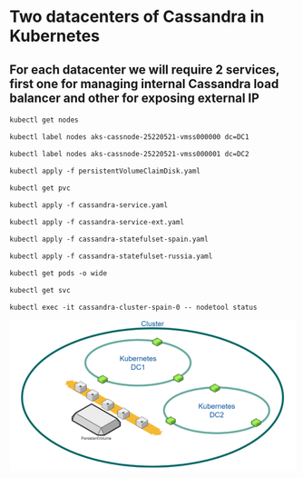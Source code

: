 # Two datacenters of Cassandra in Kubernetes 

## For each datacenter we will require 2 services, first one for managing internal Cassandra load balancer and other for exposing external IP

```
kubectl get nodes
```
```
kubectl label nodes aks-cassnode-25220521-vmss000000 dc=DC1
```
```
kubectl label nodes aks-cassnode-25220521-vmss000001 dc=DC2
```
```
kubectl apply -f persistentVolumeClaimDisk.yaml
```
```
kubectl get pvc
```
```
kubectl apply -f cassandra-service.yaml
```
```
kubectl apply -f cassandra-service-ext.yaml
```
```
kubectl apply -f cassandra-statefulset-spain.yaml
```
```
kubectl apply -f cassandra-statefulset-russia.yaml
```
```
kubectl get pods -o wide
```
```
kubectl get svc
```
```
kubectl exec -it cassandra-cluster-spain-0 -- nodetool status
```
![](/Picture1.png)
